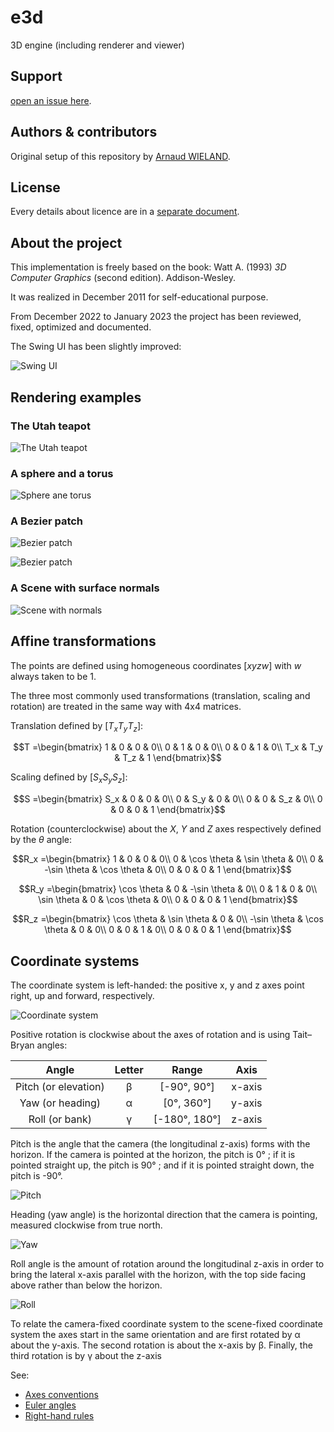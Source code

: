 # e3d

3D engine (including renderer and viewer)

## Support

[open an issue here](https://gitlab.com/arno750/e3d/-/issues).

## Authors & contributors

Original setup of this repository by [Arnaud WIELAND](https://gitlab.com/arno750).

## License

Every details about licence are in a [separate document](LICENSE).

## About the project

This implementation is freely based on the book: Watt A. (1993) _3D Computer Graphics_ (second edition). Addison-Wesley.

It was realized in December 2011 for self-educational purpose.

From December 2022 to January 2023 the project has been reviewed, fixed, optimized and documented.

The Swing UI has been slightly improved:

![Swing UI](images/SwingUI.png)

## Rendering examples

### The Utah teapot

![The Utah teapot](images/UtahTeapot.png)

### A sphere and a torus

![Sphere ane torus](images/SphereAndTorus.png)

### A Bezier patch

![Bezier patch](images/BezierPatch.png)

![Bezier patch](images/BezierPatchMesh.png)

### A Scene with surface normals

![Scene with normals](images/SceneWithNormals.png)

## Affine transformations

The points are defined using homogeneous coordinates $[x y z w]$ with $w$ always taken to be 1.

The three most commonly used transformations (translation, scaling and rotation) are treated in the same way with 4x4 matrices.

Translation defined by $[T_x T_y T_z]$:

```math
T =\begin{bmatrix}
1 & 0 & 0 & 0\\
0 & 1 & 0 & 0\\
0 & 0 & 1 & 0\\
T_x & T_y & T_z & 1
\end{bmatrix}
```

Scaling defined by $[S_x S_y S_z]$:

```math
S =\begin{bmatrix}
S_x & 0 & 0 & 0\\
0 & S_y & 0 & 0\\
0 & 0 & S_z & 0\\
0 & 0 & 0 & 1
\end{bmatrix}
```

Rotation (counterclockwise) about the _X_, _Y_ and _Z_ axes respectively defined by the $\theta$ angle:

```math
R_x =\begin{bmatrix}
1 & 0 & 0 & 0\\
0 & \cos \theta & \sin \theta & 0\\
0 & -\sin \theta & \cos \theta & 0\\
0 & 0 & 0 & 1
\end{bmatrix}
```

```math
R_y =\begin{bmatrix}
\cos \theta & 0 & -\sin \theta & 0\\
0 & 1 & 0 & 0\\
\sin \theta & 0 & \cos \theta & 0\\
0 & 0 & 0 & 1
\end{bmatrix}
```

```math
R_z =\begin{bmatrix}
\cos \theta & \sin \theta & 0 & 0\\
-\sin \theta & \cos \theta & 0 & 0\\
0 & 0 & 1 & 0\\
0 & 0 & 0 & 1
\end{bmatrix}
```

## Coordinate systems

The coordinate system is left-handed: the positive x, y and z axes point right, up and forward, respectively.

![Coordinate system](images/left-handed.png)

Positive rotation is clockwise about the axes of rotation and is using Tait–Bryan angles:

|        Angle         | Letter |     Range     |  Axis  |
| :------------------: | :----: | :-----------: | :----: |
| Pitch (or elevation) |   β    |  [-90°, 90°]  | x-axis |
|   Yaw (or heading)   |   α    |  [0°, 360°]   | y-axis |
|    Roll (or bank)    |   γ    | [-180°, 180°] | z-axis |

Pitch is the angle that the camera (the longitudinal z-axis) forms with the horizon. If the camera is pointed at the horizon, the pitch is 0° ; if it is pointed straight up, the pitch is 90° ; and if it is pointed straight down, the pitch is -90°.

![Pitch](images/left-x.png)

Heading (yaw angle) is the horizontal direction that the camera is pointing, measured clockwise from true north.

![Yaw](images/left-y.png)

Roll angle is the amount of rotation around the longitudinal z-axis in order to bring the lateral x-axis parallel with the horizon, with the top side facing above rather than below the horizon.

![Roll](images/left-z.png)

To relate the camera-fixed coordinate system to the scene-fixed coordinate system the axes start in the same orientation and are first rotated by α about the y-axis. The second rotation is about the x-axis by β. Finally, the third rotation is by γ about the z-axis

See:

- [Axes conventions](https://en.wikipedia.org/wiki/Axes_conventions)
- [Euler angles](https://en.wikipedia.org/wiki/Euler_angles)
- [Right-hand rules](https://en.wikipedia.org/wiki/Right-hand_rule)
